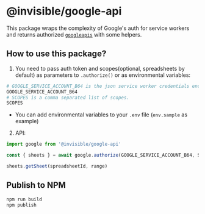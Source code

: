 # @invisible/google-api

This package wraps the complexity of Google's auth for service workers and returns authorized [`googleapis`](http://google.github.io/google-api-nodejs-client/) with some helpers.

## How to use this package?

1. You need to pass auth token and scopes(optional, spreadsheets by default) as parameters to `.authorize()` or as environmental variables:
```bash
# GOOGLE_SERVICE_ACCOUNT_B64 is the json service worker credentials encoded in base64.
GOOGLE_SERVICE_ACCOUNT_B64
# SCOPES is a comma separated list of scopes.
SCOPES
```

- You can add environmental variables to your `.env` file (`env.sample` as example)

2. API:

```typescript
import google from '@invisible/google-api'

const { sheets } = await google.authorize(GOOGLE_SERVICE_ACCOUNT_B64, SCOPES)

sheets.getSheet(spreadsheetId, range)

```

## Publish to NPM
```bash
npm run build
npm publish
```
